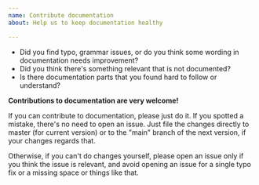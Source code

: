 ```yaml
---
name: Contribute documentation
about: Help us to keep documentation healthy

---
```


- Did you find typo, grammar issues, or do you think some wording in documentation needs improvement?
- Did you think there's something relevant that is not documented?
- Is there documentation parts that you found hard to follow or understand?

**Contributions to documentation are very welcome!**

If you can contribute to documentation, please just do it. If you spotted a mistake, there's no need to open an issue. Just file the changes directly to master (for current version) or to the "main" branch of the next version, if your changes regards that.

Otherwise, if you can't do changes yourself, please open an issue only if you think the issue is relevant, and avoid opening an issue for a single typo fix or a missing space or things like that.
